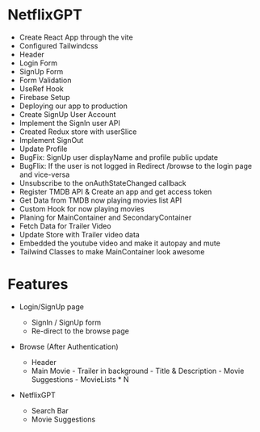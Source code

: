 # NetflixGPT

- Create React App through the vite
- Configured Tailwindcss
- Header
- Login Form
- SignUp Form
- Form Validation
- UseRef Hook
- Firebase Setup
- Deploying our app to production
- Create SignUp User Account
- Implement the SignIn user API
- Created Redux store with userSlice
- Implement SignOut
- Update Profile
- BugFix: SignUp user displayName and profile public update
- BugFlix: If the user is not logged in Redirect /browse to the login page and vice-versa
- Unsubscribe to the onAuthStateChanged callback
- Register TMDB API & Create an app and get access token
- Get Data from TMDB now playing movies list API
- Custom Hook for now playing movies
- Planing for MainContainer and SecondaryContainer 
- Fetch Data for Trailer Video
- Update Store with Trailer video data
- Embedded the youtube video and make it autopay and mute
- Tailwind Classes to make MainContainer look awesome


# Features

- Login/SignUp page
    - SignIn / SignUp form
    - Re-direct to the browse page
- Browse (After Authentication)
  - Header
  - Main Movie
        - Trailer in background
        - Title & Description
        - Movie Suggestions
            - MovieLists * N

- NetflixGPT
    - Search Bar
    - Movie Suggestions



